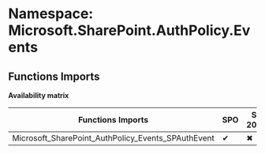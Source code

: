 # Namespace: Microsoft.SharePoint.AuthPolicy.Events

## Functions Imports

**Availability matrix**

Functions Imports | SPO | SP 2019 | SP 2016 | SP 2013
----------|-----|---------|---------|--------
Microsoft_SharePoint_AuthPolicy_Events_SPAuthEvent | ✔ | ✖ | ✖ | ✖

